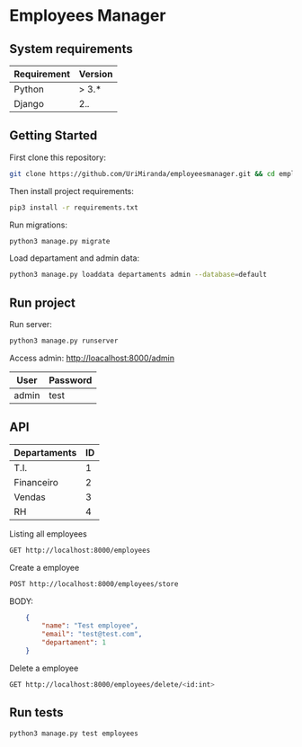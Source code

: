 # Employees Manager  

## System requirements
| Requirement | Version |
|-------------|---------|
| Python      | > 3.*   |
| Django      | 2.*.*   |

## Getting Started

First clone this repository:  
``` bash
git clone https://github.com/UriMiranda/employeesmanager.git && cd employeesmanger/
```

Then install project requirements:  
``` bash
pip3 install -r requirements.txt
```

Run migrations:
``` bash
python3 manage.py migrate
```

Load departament and admin data:
``` bash
python3 manage.py loaddata departaments admin --database=default
```

## Run project 

Run server:
``` bash
python3 manage.py runserver
```

Access admin: [http://loacalhost:8000/admin](http://loacalhost:8000/admin)  

| User | Password|
|------|---------|
|admin |  test   |


## API

|Departaments | ID|
|-------------|---|
| T.I.        | 1 |
| Financeiro  | 2 |
| Vendas      | 3 |
| RH          | 4 |

Listing all employees
``` bash
GET http://localhost:8000/employees
```

Create a employee
``` bash
POST http://localhost:8000/employees/store
```
BODY:
``` json
    {
        "name": "Test employee",
        "email": "test@test.com",
        "departament": 1
    }
```

Delete a employee
``` bash
GET http://localhost:8000/employees/delete/<id:int>
```

## Run tests
``` bash
python3 manage.py test employees
```
